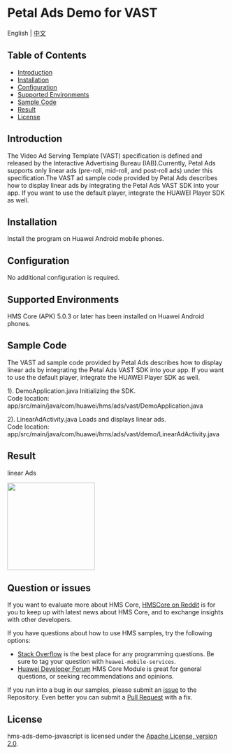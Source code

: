 # Petal Ads Demo for VAST
English | [中文](README_ZH.md)
## Table of Contents

 * [Introduction](#introduction)
 * [Installation](#installation)
 * [Configuration ](#configuration)
 * [Supported Environments](#supported-environments)
 * [Sample Code](#sample-code)
 * [Result](#result)
 * [License](#license)


## Introduction
The Video Ad Serving Template (VAST) specification is defined and released by the Interactive Advertising Bureau (IAB).Currently, Petal Ads supports only linear ads (pre-roll, mid-roll, and post-roll ads) under this specification.The VAST ad sample code provided by Petal Ads describes how to display linear ads by integrating the Petal Ads VAST SDK into your app. If you want to use the default player, integrate the HUAWEI Player SDK as well.

## Installation
Install the program on Huawei Android mobile phones.

## Configuration 
No additional configuration is required.

## Supported Environments
HMS Core (APK) 5.0.3 or later has been installed on Huawei Android phones.

## Sample Code
The VAST ad sample code provided by Petal Ads describes how to display linear ads by integrating the Petal Ads VAST SDK into your app. If you want to use the default player, integrate the HUAWEI Player SDK as well.

1). DemoApplication.java
Initializing the SDK.
<br>Code location: app/src/main/java/com/huawei/hms/ads/vast/DemoApplication.java</br>
    
2). LinearAdActivity.java
Loads and displays linear ads.
<br>Code location: app/src/main/java/com/huawei/hms/ads/vast/demo/LinearAdActivity.java</br>

## Result
linear Ads

<img src="result/linear.gif" width=200>

## Question or issues
If you want to evaluate more about HMS Core,
[HMSCore on Reddit](https://www.reddit.com/r/HuaweiDevelopers/) is for you to keep up with latest news about HMS Core, and to exchange insights with other developers.

If you have questions about how to use HMS samples, try the following options:
- [Stack Overflow]( https://stackoverflow.com/questions/tagged/huawei-mobile-services?tab=Votes) is the best place for any programming questions. Be sure to tag your question with 
`huawei-mobile-services`.
- [Huawei Developer Forum](https://forums.developer.huawei.com/forumPortal/en/home?fid=0101187876626530001) HMS Core Module is great for general questions, or seeking recommendations and opinions.

If you run into a bug in our samples, please submit an [issue](https://github.com/HMS-Core/hms-ads-VAST-demo/issues) to the Repository. Even better you can submit a [Pull Request](https://github.com/HMS-Core/hms-ads-VAST-demo/pulls) with a fix.

##  License
hms-ads-demo-javascript is licensed under the [Apache License, version 2.0](http://www.apache.org/licenses/LICENSE-2.0).
